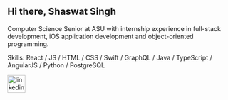 ## Hi there, Shaswat Singh
Computer Science Senior at ASU with internship experience in full-stack development, iOS application development and object-oriented programming.

Skills: React / JS / HTML / CSS / Swift / GraphQL / Java / TypeScript / AngularJS / Python / PostgreSQL

[<img src='https://cdn.jsdelivr.net/npm/simple-icons@3.0.1/icons/linkedin.svg' alt='linkedin' height='40'>](https://www.linkedin.com/in/shaswatsingh9/)  

